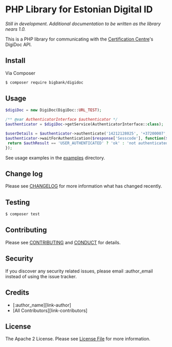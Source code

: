# PHP Library for Estonian Digital ID

*Still in development. Additional documentation to be written as the library nears 1.0.*

This is a PHP library for communicating with the [Certification Centre](https://sk.ee/en)'s DigiDoc API.

## Install

Via Composer

``` bash
$ composer require bigbank/digidoc
```

## Usage

``` php
$digiDoc = new DigiDoc(DigiDoc::URL_TEST);

/** @var AuthenticatorInterface $authenticator */
$authenticator = $digiDoc->getService(AuthenticatorInterface::class);

$userDetails = $authenticator->authenticate('14212128025', '+37200007', 'Testimine', 'White House');
$authenticator->waitForAuthentication($response['Sesscode'], function($authResult){
 return $authResult == 'USER_AUTHENTICATED' ? 'ok' : 'not authenticated';
});
```

See usage examples in the [examples](examples) directory.


## Change log

Please see [CHANGELOG](CHANGELOG.md) for more information what has changed recently.

## Testing

``` bash
$ composer test
```

## Contributing

Please see [CONTRIBUTING](CONTRIBUTING.md) and [CONDUCT](CONDUCT.md) for details.

## Security

If you discover any security related issues, please email :author_email instead of using the issue tracker.

## Credits

- [:author_name][link-author]
- [All Contributors][link-contributors]

## License

The Apache 2 License. Please see [License File](LICENSE.md) for more information.
